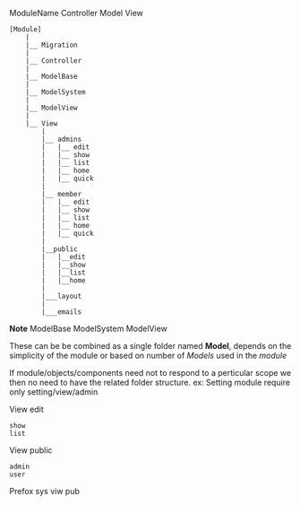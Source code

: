 ModuleName
	Controller
	Model
	View




	[Module]
		|
		|__ Migration
		|
		|__ Controller
		|
		|__ ModelBase
		|
		|__ ModelSystem
		|
		|__ ModelView
		|
		|__ View
			|
			|__ admins
			|	|__ edit
			|	|__ show
			|	|__ list
			|	|__ home
			|	|__ quick
			|
			|__ member
			|	|__ edit
			|	|__ show
			|	|__ list
			|	|__ home
			|	|__ quick
			|
			|__public
			|	|__edit
			|	|__show
			|	|__list
			|	|__home
			|
			|___layout
			|
			|___emails



**Note**
ModelBase
ModelSystem
ModelView

These can be be combined as a single folder named **Model**, depends on the simplicity of the module or
based on number of *Models* used in the *module*

If module/objects/components need not to respond to a perticular scope we then no need to have the related folder structure.
ex: Setting module require only setting/view/admin



View
	edit
		
	show
	list

View
	public
		
	admin
	user



Prefox
<module>
sys
viw
pub
